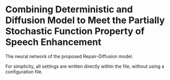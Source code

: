 # Combining Deterministic and Diffusion Model to Meet the Partially Stochastic Function Property of Speech Enhancement

The neural network of the proposed Repair-Diffusion model.

For simplicity, all settings are written directly within the file, without using a configuration file.
